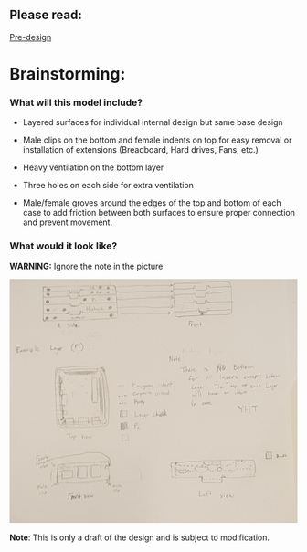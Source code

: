 ## **Please read**:
[Pre-design](docs/Pre-design.md)

# Brainstorming:

### **What will this model include?**
- Layered surfaces for individual internal design but same base design

- Male clips on the bottom and female indents on top for easy removal or installation of extensions (Breadboard, Hard drives, Fans, etc.)
- Heavy ventilation on the bottom layer 
- Three holes on each side for extra ventilation
- Male/female groves around the edges of the top and bottom of each case to add friction between both surfaces to ensure proper connection and prevent movement. 

### **What would it look like?**

**WARNING:** Ignore the note in the picture

![Meiji Model](Meiji.jpg)

**Note**: This is only a draft of the design and is subject to modification. 